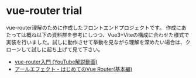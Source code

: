 
# vue-router trial

vue-router理解のために作成したフロントエンドプロジェクトです。
作成にあたっては概ね以下の資料群を参考にしつつ、Vue3+Viteの構成に合わせた様式で実装を行いました。試しに動作させて挙動を見ながら理解を深めたい場合は、クローンして試しに起ち上げて見て下さい。

- [vue-router入門 (YouTube解説動画)](https://www.youtube.com/watch?v=IR-wTLvGu9w)
- [アールエフェクト - はじめてのVue Router(基本編)](https://reffect.co.jp/vue/first-time-vue-router)

